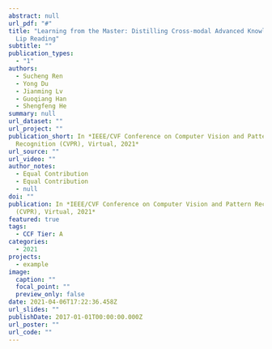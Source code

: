 ```yaml
---
abstract: null
url_pdf: "#"
title: "Learning from the Master: Distilling Cross-modal Advanced Knowledge for
  Lip Reading"
subtitle: ""
publication_types:
  - "1"
authors:
  - Sucheng Ren
  - Yong Du
  - Jianming Lv
  - Guoqiang Han
  - Shengfeng He
summary: null
url_dataset: ""
url_project: ""
publication_short: In *IEEE/CVF Conference on Computer Vision and Pattern
  Recognition (CVPR), Virtual, 2021*
url_source: ""
url_video: ""
author_notes:
  - Equal Contribution
  - Equal Contribution
  - null
doi: ""
publication: In *IEEE/CVF Conference on Computer Vision and Pattern Recognition
  (CVPR), Virtual, 2021*
featured: true
tags:
  - CCF Tier: A
categories:
  - 2021
projects:
  - example
image:
  caption: ""
  focal_point: ""
  preview_only: false
date: 2021-04-06T17:22:36.458Z
url_slides: ""
publishDate: 2017-01-01T00:00:00.000Z
url_poster: ""
url_code: ""
---
```

